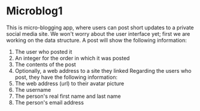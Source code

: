 # Microblog1
This is micro-blogging app, where users can post short updates to a private social
media site. We won't worry about the user interface yet; first we are working on the data
structure.
A post will show the following information:
1. The user who posted it
2. An integer for the order in which it was posted
3. The contents of the post
4. Optionally, a web address to a site they linked
Regarding the users who post, they have the following information:
1. The web address (url) to their avatar picture
2. The username
3. The person's real first name and last name
4. The person's email address

